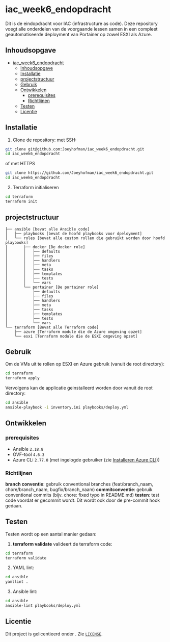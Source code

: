 # iac_week6_endopdracht

Dit is de eindopdracht voor IAC (infrastructure as code). Deze repository voegt alle onderdelen van de voorgaande lessen samen in een compleet geautomatiseerde deployment van Portainer op zowel ESXI als Azure.

## Inhoudsopgave
- [iac\_week6\_endopdracht](#iac_week6_endopdracht)
  - [Inhoudsopgave](#inhoudsopgave)
  - [Installatie](#installatie)
  - [projectstructuur](#projectstructuur)
  - [Gebruik](#gebruik)
  - [Ontwikkelen](#ontwikkelen)
    - [prerequisites](#prerequisites)
    - [Richtlijnen](#richtlijnen)
  - [Testen](#testen)
  - [Licentie](#licentie)


## Installatie
1. Clone de repository:
met SSH: 
``` bash
git clone git@github.com:Joeyhofman/iac_week6_endopdracht.git
cd iac_week6_endopdracht
```

of met HTTPS
``` bash
git clone https://github.com/Joeyhofman/iac_week6_endopdracht.git
cd iac_week6_endopdracht
```
2. Terraform initialiseren
``` bash
cd terraform
terraform init
```

## projectstructuur
```
├── ansible [bevat alle Ansible code]
│   ├── playbooks [bevat de hoofd playbooks voor dpeloyment]
│   └── roles [bevat alle custom rollen die gebruikt worden door hoofd playbooks]
│       ├── docker [De docker role]
│       │   ├── defaults
│       │   ├── files
│       │   ├── handlers
│       │   ├── meta
│       │   ├── tasks
│       │   ├── templates
│       │   ├── tests
│       │   └── vars
│       └── portainer [De portainer role]
│           ├── defaults
│           ├── files
│           ├── handlers
│           ├── meta
│           ├── tasks
│           ├── templates
│           ├── tests
│           └── vars
└── terraform [Bevat alle Terraform code]
    ├── azure [Terraform module die de Azure omgeving opzet]
    └── esxi [Terraform module die de ESXI omgeving opzet]
```
## Gebruik
Om de VMs uit te rollen op ESXI en Azure gebruik (vanuit de root directory):
``` bash
cd terraform
terraform apply
```
Vervolgens kan de applicatie geinstalleerd worden door vanuit de root directory:
``` bash
cd ansible
ansible-playbook -i inventory.ini playbooks/deploy.yml
```

## Ontwikkelen

### prerequisites
- Ansible `2.18.8`
- OVF-tool `4.6.3`
- Azure CLi `2.77.0` (met ingelogde gebruiker (zie [Installeren Azure CLI](https://learn.microsoft.com/nl-nl/cli/azure/install-azure-cli?view=azure-cli-latest)))

### Richtlijnen
**branch conventie**: gebruik conventional branches (feat/branch_naam, chore/branch_naam, bugfix/branch_naam) 
**commitconventie**: gebruik conventional commits (bijv. chore: fixed typo in README.md) 
**testen**: test code voordat er gecommit wordt. Dit wordt ook door de pre-commit hook gedaan.


## Testen
Testen wordt op een aantal manier gedaan:
1. **terraform validate** valideert de terraform code:
``` bash
cd terraform
terraform validate
```
2. YAML lint:
 ``` bash
cd ansible
yamllint .
```
3. Ansible lint:
 ``` bash
cd ansible
ansible-lint playbooks/deploy.yml
```

## Licentie
Dit project is gelicentieerd onder <LICENTIE>. Zie [`LICENSE`](LICENSE).